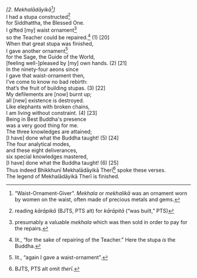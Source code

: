 *\[2. Mekhalādāyikā*[^1]*\]*  
I had a stupa constructed[^2]  
for Siddhattha, the Blessed One.  
I gifted \[my\] waist ornament[^3]  
so the Teacher could be repaired.[^4] (1) \[20\]  
When that great stupa was finished,  
I gave another ornament[^5]  
for the Sage, the Guide of the World,  
\[feeling well-\]pleased by \[my\] own hands. (2) \[21\]  
In the ninety-four aeons since  
I gave that waist-ornament then,  
I’ve come to know no bad rebirth:  
that’s the fruit of building stupas. (3) \[22\]  
My defilements are \[now\] burnt up;  
all \[new\] existence is destroyed.  
Like elephants with broken chains,  
I am living without constraint. (4) \[23\]  
Being in Best Buddha's presence  
was a very good thing for me.  
The three knowledges are attained;  
\[I have\] done what the Buddha taught! (5) \[24\]  
The four analytical modes,  
and these eight deliverances,  
six special knowledges mastered,  
\[I have\] done what the Buddha taught! (6) \[25\]  
Thus indeed Bhikkhunī Mekhalādāyikā Therī[^6] spoke these verses.  
The legend of Mekhalādāyikā Therī is finished.  
[^1]: “Waist-Ornament-Giver”. *Mekhala* or *mekhalikā* was an ornament
    worn by women on the waist, often made of precious metals and gems.  
[^2]: reading *kārāpikā* (BJTS, PTS alt) for *kārāpitā* (“was built,”
    PTS)  
[^3]: presumably a valuable *mekhala* which was then sold in order to
    pay for the repairs.  
[^4]: lit., “for the sake of repairing of the Teacher.” Here the stupa
    *is* the Buddha.  
[^5]: lit., “again I gave a waist-ornament”.  
[^6]: BJTS, PTS alt omit *therī.*
